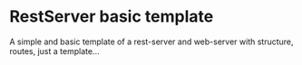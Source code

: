 # RestServer basic template

A simple and basic template of a rest-server and web-server with structure, routes, just a template...

